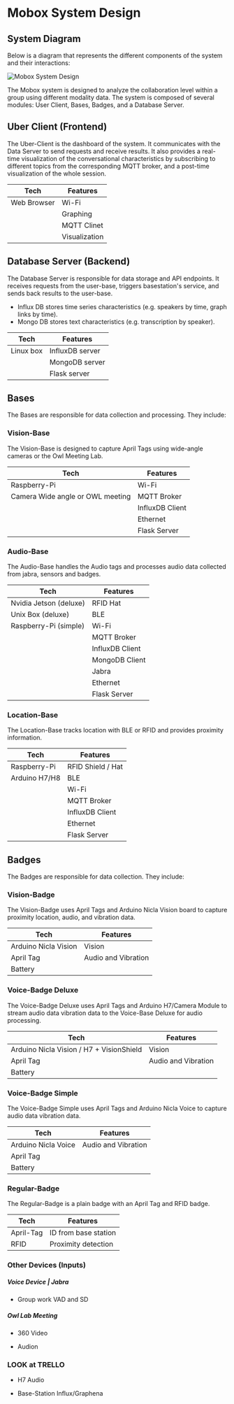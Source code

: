 # Mobox System Design

## System Diagram

Below is a diagram that represents the different components of the system and their interactions:

![Mobox System Design](https://kroki.io/graphviz/svg/eNptUcFqhDAQve9XBE-7h4W212JBK_SiF0UvSymJGdzQ1NiJKQvFf2-iNirryTHvzXtvZrhokHZX8kZ-DwRp-8kFhmn-fCCt4kAu-ko7CJm6vdunklwkZSDDoGSA55hqIMdXKaDtT4EjaMMmuVoa3QN-PDjZuSehPWWupQD8ASTH6XsKbGOtpMIQgds6KbyNayFFr5A2MBpkC5aJGpW2EqIGPYLDToDHVQCXVy9uTBqwP5VXrIQWqh3HGvUij0SGC7UAqQdSVdN-07QX4mkTgjfrFA0CtC5GfJ-Dz1NXcbKAys47YSQBaW7_lGKXUoivTk6UfHHIoTGS4spicNc9v6yXX0DLNcnh24Dupw1b1HLKO4o2csNYnSmS0u0I9Hh2f6ts5FW-inyVTsuYUTf6DLsR5zKPZ-bwB-M72Mg=)


The Mobox system is designed to analyze the collaboration level within a group using different modality data. The system is composed of several modules: User Client, Bases, Badges, and a Database Server. 

## Uber Client (Frontend)

The Uber-Client is the dashboard of the system. It communicates with the Data Server to send requests and receive results. It also provides a real-time visualization of the conversational characteristics by subscribing to different topics from the corresponding MQTT broker, and a post-time visualization of the whole session.

| Tech               | Features                          |
| ------------------ | --------------------------------- |
| Web Browser        | Wi-Fi                             |
|                    | Graphing                          |
|                    | MQTT Clinet                       |
|                    | Visualization                     |

## Database Server (Backend)

The Database Server is responsible for data storage and API endpoints. It receives requests from the user-base, triggers basestation's service, and sends back results to the user-base.
+ Influx DB stores time series characteristics (e.g. speakers by time, graph links by time).
+ Mongo DB stores text characteristics (e.g. transcription by speaker).

| Tech      | Features             |
| --------- | -------------------- |
| Linux box | InfluxDB server      |
|           | MongoDB server       |
|           | Flask server         |

## Bases

The Bases are responsible for data collection and processing. They include:

### Vision-Base

The Vision-Base is designed to capture April Tags using wide-angle cameras or the Owl Meeting Lab. 

| Tech         | Features                         |
| ------------ | -------------------------------- |
| Raspberry-Pi | Wi-Fi                            |
| Camera Wide angle or OWL meeting | MQTT Broker  |
|              | InfluxDB Client                  |
|              | Ethernet                         |
|              | Flask Server                     |




### Audio-Base

The Audio-Base handles the Audio tags and processes audio data collected from jabra, sensors and badges. 

| Tech                   | Features           |
| ---------------------- | ------------------ |
| Nvidia Jetson (deluxe) | RFID Hat           |
| Unix Box (deluxe)      | BLE                |
| Raspberry-Pi (simple)  | Wi-Fi              |
|                        | MQTT Broker        |
|                        | InfluxDB Client    |
|                        | MongoDB Client     |
|                        | Jabra              |
|                        | Ethernet           |
|                        | Flask Server       |

### Location-Base

The Location-Base tracks location with BLE or RFID and provides proximity information. 

| Tech          | Features           |
| ------------- | ------------------ |
| Raspberry-Pi  | RFID Shield / Hat  |
| Arduino H7/H8 | BLE                |
|               | Wi-Fi              |
|               | MQTT Broker        |
|               | InfluxDB Client    |
|               | Ethernet           |
|               | Flask Server       |

## Badges

The Badges are responsible for data collection. They include:

### Vision-Badge

The Vision-Badge uses April Tags and Arduino Nicla Vision board to capture proximity location, audio, and vibration data.

| Tech                 | Features            |
| -------------------- | ------------------- |
| Arduino Nicla Vision | Vision              |
| April Tag            | Audio and Vibration |
| Battery              |                     |

### Voice-Badge Deluxe

The Voice-Badge Deluxe uses April Tags and Arduino H7/Camera Module to stream audio data vibration data to the Voice-Base Deluxe for audio processing.

| Tech                                      | Features            |
| ----------------------------------------- | ------------------- |
| Arduino Nicla Vision / H7 + VisionShield  | Vision              |
| April Tag                                 | Audio and Vibration |
| Battery                                   |                     |

### Voice-Badge Simple

The Voice-Badge Simple uses April Tags and Arduino Nicla Voice to capture audio data vibration data.

| Tech                               | Features            |
| ---------------------------------- | ------------------- |
| Arduino Nicla Voice                | Audio and Vibration |
| April Tag                          |                     |
| Battery                            |                     |

### Regular-Badge

The Regular-Badge is a plain badge with an April Tag and RFID badge.

| Tech      | Features             |
| --------- | -------------------- |
| April-Tag | ID from base station |
| RFID      | Proximity detection  |

### **Other Devices (Inputs)**

##### *Voice Device | Jabra*

+ Group work VAD and SD

##### *Owl Lab Meeting*

+ 360 Video

+ Audion



### **LOOK at TRELLO**

+ H7 Audio

+ Base-Station Influx/Graphena



